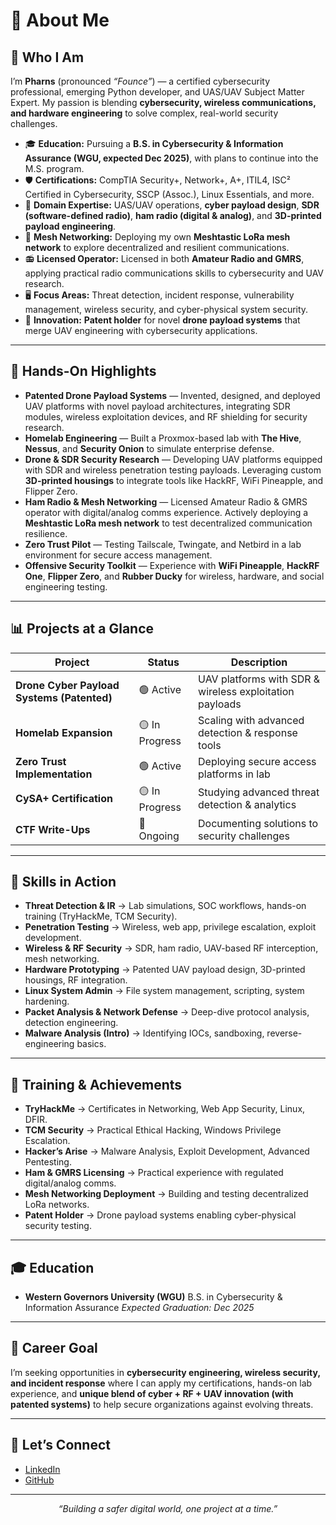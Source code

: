 # 👋 About Me

## 🔐 Who I Am

I’m **Pharns** (pronounced *“Founce”*) — a certified cybersecurity professional, emerging Python developer, and UAS/UAV Subject Matter Expert. My passion is blending **cybersecurity, wireless communications, and hardware engineering** to solve complex, real-world security challenges.

- 🎓 **Education:** Pursuing a **B.S. in Cybersecurity & Information Assurance (WGU, expected Dec 2025)**, with plans to continue into the M.S. program.
- 🛡 **Certifications:** CompTIA Security+, Network+, A+, ITIL4, ISC² Certified in Cybersecurity, SSCP (Assoc.), Linux Essentials, and more.
- 🚁 **Domain Expertise:** UAS/UAV operations, **cyber payload design**, **SDR (software-defined radio)**, **ham radio (digital & analog)**, and **3D-printed payload engineering**.
- 📡 **Mesh Networking:** Deploying my own **Meshtastic LoRa mesh network** to explore decentralized and resilient communications.
- 📻 **Licensed Operator:** Licensed in both **Amateur Radio and GMRS**, applying practical radio communications skills to cybersecurity and UAV research.
- 🖥 **Focus Areas:** Threat detection, incident response, vulnerability management, wireless security, and cyber-physical system security.
- 📝 **Innovation:** **Patent holder** for novel **drone payload systems** that merge UAV engineering with cybersecurity applications.

------

## 🚀 Hands-On Highlights

- **Patented Drone Payload Systems** — Invented, designed, and deployed UAV platforms with novel payload architectures, integrating SDR modules, wireless exploitation devices, and RF shielding for security research.
- **Homelab Engineering** — Built a Proxmox-based lab with **The Hive**, **Nessus**, and **Security Onion** to simulate enterprise defense.
- **Drone & SDR Security Research** — Developing UAV platforms equipped with SDR and wireless penetration testing payloads. Leveraging custom **3D-printed housings** to integrate tools like HackRF, WiFi Pineapple, and Flipper Zero.
- **Ham Radio & Mesh Networking** — Licensed Amateur Radio & GMRS operator with digital/analog comms experience. Actively deploying a **Meshtastic LoRa mesh network** to test decentralized communication resilience.
- **Zero Trust Pilot** — Testing Tailscale, Twingate, and Netbird in a lab environment for secure access management.
- **Offensive Security Toolkit** — Experience with **WiFi Pineapple**, **HackRF One**, **Flipper Zero**, and **Rubber Ducky** for wireless, hardware, and social engineering testing.

------

## 📊 Projects at a Glance

| Project                                    | Status        | Description                                             |
| ------------------------------------------ | ------------- | ------------------------------------------------------- |
| **Drone Cyber Payload Systems (Patented)** | 🟢 Active      | UAV platforms with SDR & wireless exploitation payloads |
| **Homelab Expansion**                      | 🟡 In Progress | Scaling with advanced detection & response tools        |
| **Zero Trust Implementation**              | 🟢 Active      | Deploying secure access platforms in lab                |
| **CySA+ Certification**                    | 🟡 In Progress | Studying advanced threat detection & analytics          |
| **CTF Write-Ups**                          | 🔵 Ongoing     | Documenting solutions to security challenges            |

------

## 🧰 Skills in Action

- **Threat Detection & IR** → Lab simulations, SOC workflows, hands-on training (TryHackMe, TCM Security).
- **Penetration Testing** → Wireless, web app, privilege escalation, exploit development.
- **Wireless & RF Security** → SDR, ham radio, UAV-based RF interception, mesh networking.
- **Hardware Prototyping** → Patented UAV payload design, 3D-printed housings, RF integration.
- **Linux System Admin** → File system management, scripting, system hardening.
- **Packet Analysis & Network Defense** → Deep-dive protocol analysis, detection engineering.
- **Malware Analysis (Intro)** → Identifying IOCs, sandboxing, reverse-engineering basics.

------

## 🌟 Training & Achievements

- **TryHackMe** → Certificates in Networking, Web App Security, Linux, DFIR.
- **TCM Security** → Practical Ethical Hacking, Windows Privilege Escalation.
- **Hacker’s Arise** → Malware Analysis, Exploit Development, Advanced Pentesting.
- **Ham & GMRS Licensing** → Practical experience with regulated digital/analog comms.
- **Mesh Networking Deployment** → Building and testing decentralized LoRa networks.
- **Patent Holder** → Drone payload systems enabling cyber-physical security testing.

------

## 🎓 Education

- **Western Governors University (WGU)**
   B.S. in Cybersecurity & Information Assurance
   *Expected Graduation: Dec 2025*

------

## 🎯 Career Goal

I’m seeking opportunities in **cybersecurity engineering, wireless security, and incident response** where I can apply my certifications, hands-on lab experience, and **unique blend of cyber + RF + UAV innovation (with patented systems)** to help secure organizations against evolving threats.

------

## 🤝 Let’s Connect

- [LinkedIn](https://linkedin.com/in/pharns)
- [GitHub](https://github.com/pharns)

------

<p align="center"> <i>“Building a safer digital world, one project at a time.”</i> </p>  